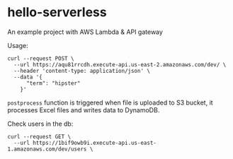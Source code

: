 # hello-serverless

An example project with AWS Lambda & API gateway

Usage:

    curl --request POST \
      --url https://aqu81rrcdh.execute-api.us-east-2.amazonaws.com/dev/ \
      --header 'content-type: application/json' \
      --data '{
          "term": "hipster"
        }'

`postprocess` function is triggered when file is uploaded to S3 bucket,
it processes Excel files and writes data to DynamoDB.

Check users in the db:

    curl --request GET \
      --url https://1bif9owb9i.execute-api.us-east-1.amazonaws.com/dev/users \
